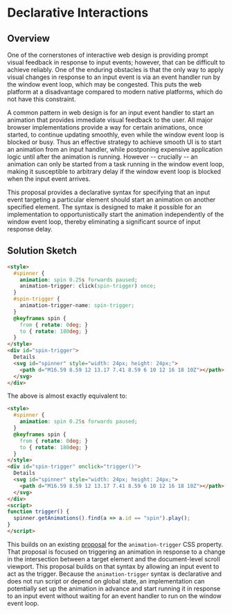 # Declarative Interactions

## Overview

One of the cornerstones of interactive web design is providing prompt visual feedback in response to input events; however, that can be difficult to achieve reliably. One of the enduring obstacles is that the only way to apply visual changes in response to an input event is via an event handler run by the window event loop, which may be congested. This puts the web platform at a disadvantage compared to modern native platforms, which do not have this constraint.

A common pattern in web design is for an input event handler to start an animation that provides immediate visual feedback to the user. All major browser implementations provide a way for certain animations, once started, to continue updating smoothly, even while the window event loop is blocked or busy. Thus an effective strategy to achieve smooth UI is to start an animation from an input handler, while postponing expensive application logic until after the animation is running. However -- crucially -- an animation can only be started from a task running in the window event loop, making it susceptible to arbitrary delay if the window event loop is blocked when the input event arrives.

This proposal provides a declarative syntax for specifying that an input event targeting a particular element should start an animation on another specified element. The syntax is designed to make it possible for an implementation to opportunistically start the animation independently of the window event loop, thereby eliminating a significant source of input response delay.

## Solution Sketch

```html
<style>
  #spinner {
    animation: spin 0.25s forwards paused;
    animation-trigger: click(spin-trigger) once;
  }
  #spin-trigger {
    animation-trigger-name: spin-trigger;
  }
  @keyframes spin {
    from { rotate: 0deg; }
    to { rotate: 180deg; }
  }
</style>
<div id="spin-trigger">
  Details
  <svg id="spinner" style="width: 24px; height: 24px;">
    <path d="M16.59 8.59 12 13.17 7.41 8.59 6 10 12 16 18 10Z"></path>
  </svg>
</div>
```

The above is almost exactly equivalent to:

```html
<style>
  #spinner {
    animation: spin 0.25s forwards paused;
  }
  @keyframes spin {
    from { rotate: 0deg; }
    to { rotate: 180deg; }
  }
</style>
<div id="spin-trigger" onclick="trigger()">
  Details
  <svg id="spinner" style="width: 24px; height: 24px;">
    <path d="M16.59 8.59 12 13.17 7.41 8.59 6 10 12 16 18 10Z"></path>
  </svg>
</div>
<script>
function trigger() {
  spinner.getAnimations().find(a => a.id == "spin").play();
}
</script>
```

This builds on an existing [proposal](https://github.com/w3c/csswg-drafts/issues/8942#issuecomment-1602924213) for the `animation-trigger` CSS property. That proposal is focused on triggering an animation in response to a change in the intersection between a target element and the document-level scroll viewport. This proposal builds on that syntax by allowing an input event to act as the trigger. Because the `animation-trigger` syntax is declarative and does not run script or depend on global state, an implementation can potentially set up the animation in advance and start running it in response to an input event without waiting for an event handler to run on the window event loop.